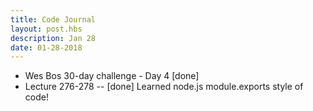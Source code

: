```yaml
---
title: Code Journal
layout: post.hbs
description: Jan 28
date: 01-28-2018
---
```


- Wes Bos 30-day challenge - Day 4 [done]
- Lecture 276-278 -- [done] Learned node.js module.exports style of code!
